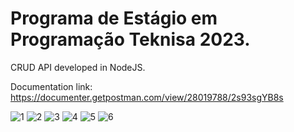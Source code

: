 # Programa de Estágio em Programação Teknisa 2023.

CRUD API developed in NodeJS.

Documentation link: https://documenter.getpostman.com/view/28019788/2s93sgYB8s

![1](https://github.com/gabrielrcarv/nodejs-web-programming/assets/70913425/bf9743a3-6010-4868-bb6d-1320ce0f932b)
![2](https://github.com/gabrielrcarv/nodejs-web-programming/assets/70913425/8c2da82c-4781-4686-9499-a82a34802a32)
![3](https://github.com/gabrielrcarv/nodejs-web-programming/assets/70913425/f7522fe1-cba9-4f2c-97f3-b27334cae8a7)
![4](https://github.com/gabrielrcarv/nodejs-web-programming/assets/70913425/7bf07284-5467-4277-a302-e431276cffab)
![5](https://github.com/gabrielrcarv/nodejs-web-programming/assets/70913425/ed556c36-cd6e-4a38-805f-de77a1e033fb)
![6](https://github.com/gabrielrcarv/nodejs-web-programming/assets/70913425/3279e8c6-000b-4bbf-b992-180ea90f74fe)

